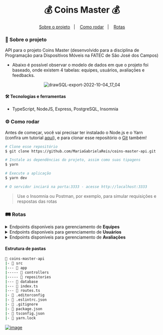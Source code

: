 <h1 align="center"> 💰 Coins Master 💰 </h1>

<p align="center" >
  <a href="#projeto">Sobre o projeto</a>&nbsp;&nbsp;&nbsp;|&nbsp;&nbsp;&nbsp;
  <a href="#requisitos">Como rodar</a>&nbsp;&nbsp;&nbsp;|&nbsp;&nbsp;&nbsp;
  <a href="#rotas">Rotas</a>
</p>

<span id="projeto">

### :bookmark_tabs: Sobre o projeto

API para o projeto Coins Master (desenvolvido para a disciplina de Programação para
Dispositivos Móveis na FATEC de São José dos Campos)

- Abaixo é possível observar o modelo de dados em que o projeto foi baseado, onde existem
  4 tabelas: equipes, usuários, avaliações e feedbacks.
  
<div align="center">

![drawSQL-export-2022-10-04_17_04](https://user-images.githubusercontent.com/69374340/193915381-2f57aea6-20ea-4efb-81d8-de8bac908b98.png)
</div>

#### :hammer_and_wrench: Tecnologias e ferramentas

- TypeScript, NodeJS, Express, PostgreSQL, Insomnia

<span id="requisitos">

### :gear: Como rodar

Antes de começar, você vai precisar ter instalado o Node.js e o Yarn (confira um tutorial
[aqui](https://www.notion.so/Instala-o-das-ferramentas-405f3e8b014649cbb422dee6b5bd0535)),
e para clonar esse repositório o [Git](https://git-scm.com/) também!

```bash
# Clone esse repositório
$ git clone https://github.com/MariaGabrielaReis/coins-master-api.git

# Instale as dependências do projeto, assim como suas tipagens
$ yarn

# Execute a aplicação
$ yarn dev

# O servidor inciará na porta:3333 - acesse http://localhost:3333
```

> Use o Insomnia ou Postman, por exemplo, para simular requisições e respostas das rotas

<div id="rotas">

### :railway_track: Rotas

<details>
 <summary>Endpoints disponíveis para gerenciamento de <b>Equipes</b></summary>
 <br>

|                                                                    Tipo | Situação          | Caminho        |
| ----------------------------------------------------------------------: | :---------------- | :------------- |
|    [![](https://img.shields.io/badge/GET-2E8B57?style=for-the-badge)]() | Listar equipes    | `/teams`       |
|   [![](https://img.shields.io/badge/POST-4682B4?style=for-the-badge)]() | Criar equipe      | `/teams`       |
|    [![](https://img.shields.io/badge/GET-2E8B57?style=for-the-badge)]() | Visualizar equipe | `/teams/:code` |
|    [![](https://img.shields.io/badge/PUT-9370DB?style=for-the-badge)]() | Atualizar equipe  | `/teams/:code` |
| [![](https://img.shields.io/badge/DELETE-CD853F?style=for-the-badge)]() | Excluir equipe    | `/teams/:code` |

</details>

<details>
 <summary>Endpoints disponíveis para gerenciamento de <b>Usuários</b></summary>
 <br>

|                                                                    Tipo | Situação           |   Caminho    |
| ----------------------------------------------------------------------: | :----------------- | :----------: |
|    [![](https://img.shields.io/badge/GET-2E8B57?style=for-the-badge)]() | Listar usuários    |   `/users`   |
|   [![](https://img.shields.io/badge/POST-4682B4?style=for-the-badge)]() | Criar usuário      |   `/users`   |
|    [![](https://img.shields.io/badge/GET-2E8B57?style=for-the-badge)]() | Visualizar usuário | `/users/:id` |
|    [![](https://img.shields.io/badge/PUT-9370DB?style=for-the-badge)]() | Atualizar usuário  | `/users/:id` |
| [![](https://img.shields.io/badge/DELETE-CD853F?style=for-the-badge)]() | Excluir usuário    | `/users/:id` |

</details>

<details>
 <summary>Endpoints disponíveis para gerenciamento de <b>Avaliações</b></summary>
 <br>

|                                                                  Tipo | Situação             | Caminho               |
| --------------------------------------------------------------------: | :------------------- | :-------------------- |
| [![](https://img.shields.io/badge/POST-4682B4?style=for-the-badge)]() | Criar avaliação      | `/avaliation`         |
|  [![](https://img.shields.io/badge/GET-2E8B57?style=for-the-badge)]() | Visualizar avaliação | `/avaliation/:userId` |

</details>

#### Estrutura de pastas

```bash
📂 coins-master-api
|- 📁 src
|--- 📁 app
|----- 📁 controllers
|----- 📁 repositories
|--- 📁 database
|--- 📄 index.ts
|--- 📄 routes.ts
|- 📄 .editorconfig
|- 📄 .eslintrc.json
|- 📄 .gitignore
|- 📄 package.json
|- 📄 tsconfig.json
|- 📄 yarn.lock
```

[![image](https://img.shields.io/badge/✨%20Maria%20Gabriela%20Reis,%202022-LinkedIn-009973?style=flat-square)](https://www.linkedin.com/in/mariagabrielareis/)
